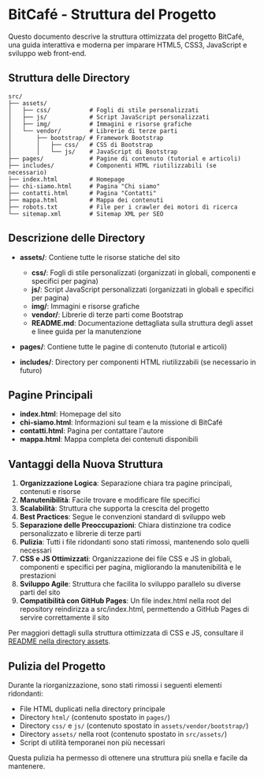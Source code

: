 # BitCafé - Struttura del Progetto

Questo documento descrive la struttura ottimizzata del progetto BitCafé, una guida interattiva e moderna per imparare HTML5, CSS3, JavaScript e sviluppo web front-end.

## Struttura delle Directory

```
src/
├── assets/
│   ├── css/           # Fogli di stile personalizzati
│   ├── js/            # Script JavaScript personalizzati
│   ├── img/           # Immagini e risorse grafiche
│   └── vendor/        # Librerie di terze parti
│       ├── bootstrap/ # Framework Bootstrap
│       │   ├── css/   # CSS di Bootstrap
│       │   └── js/    # JavaScript di Bootstrap
├── pages/             # Pagine di contenuto (tutorial e articoli)
├── includes/          # Componenti HTML riutilizzabili (se necessario)
├── index.html         # Homepage
├── chi-siamo.html     # Pagina "Chi siamo"
├── contatti.html      # Pagina "Contatti"
├── mappa.html         # Mappa dei contenuti
├── robots.txt         # File per i crawler dei motori di ricerca
└── sitemap.xml        # Sitemap XML per SEO
```

## Descrizione delle Directory

- **assets/**: Contiene tutte le risorse statiche del sito
  - **css/**: Fogli di stile personalizzati (organizzati in globali, componenti e specifici per pagina)
  - **js/**: Script JavaScript personalizzati (organizzati in globali e specifici per pagina)
  - **img/**: Immagini e risorse grafiche
  - **vendor/**: Librerie di terze parti come Bootstrap
  - **README.md**: Documentazione dettagliata sulla struttura degli asset e linee guida per la manutenzione

- **pages/**: Contiene tutte le pagine di contenuto (tutorial e articoli)

- **includes/**: Directory per componenti HTML riutilizzabili (se necessario in futuro)

## Pagine Principali

- **index.html**: Homepage del sito
- **chi-siamo.html**: Informazioni sul team e la missione di BitCafé
- **contatti.html**: Pagina per contattare l'autore
- **mappa.html**: Mappa completa dei contenuti disponibili

## Vantaggi della Nuova Struttura

1. **Organizzazione Logica**: Separazione chiara tra pagine principali, contenuti e risorse
2. **Manutenibilità**: Facile trovare e modificare file specifici
3. **Scalabilità**: Struttura che supporta la crescita del progetto
4. **Best Practices**: Segue le convenzioni standard di sviluppo web
5. **Separazione delle Preoccupazioni**: Chiara distinzione tra codice personalizzato e librerie di terze parti
6. **Pulizia**: Tutti i file ridondanti sono stati rimossi, mantenendo solo quelli necessari
7. **CSS e JS Ottimizzati**: Organizzazione dei file CSS e JS in globali, componenti e specifici per pagina, migliorando la manutenibilità e le prestazioni
8. **Sviluppo Agile**: Struttura che facilita lo sviluppo parallelo su diverse parti del sito
9. **Compatibilità con GitHub Pages**: Un file index.html nella root del repository reindirizza a src/index.html, permettendo a GitHub Pages di servire correttamente il sito

Per maggiori dettagli sulla struttura ottimizzata di CSS e JS, consultare il [README nella directory assets](assets/README.md).

## Pulizia del Progetto

Durante la riorganizzazione, sono stati rimossi i seguenti elementi ridondanti:

- File HTML duplicati nella directory principale
- Directory `html/` (contenuto spostato in `pages/`)
- Directory `css/` e `js/` (contenuto spostato in `assets/vendor/bootstrap/`)
- Directory `assets/` nella root (contenuto spostato in `src/assets/`)
- Script di utilità temporanei non più necessari

Questa pulizia ha permesso di ottenere una struttura più snella e facile da mantenere.
